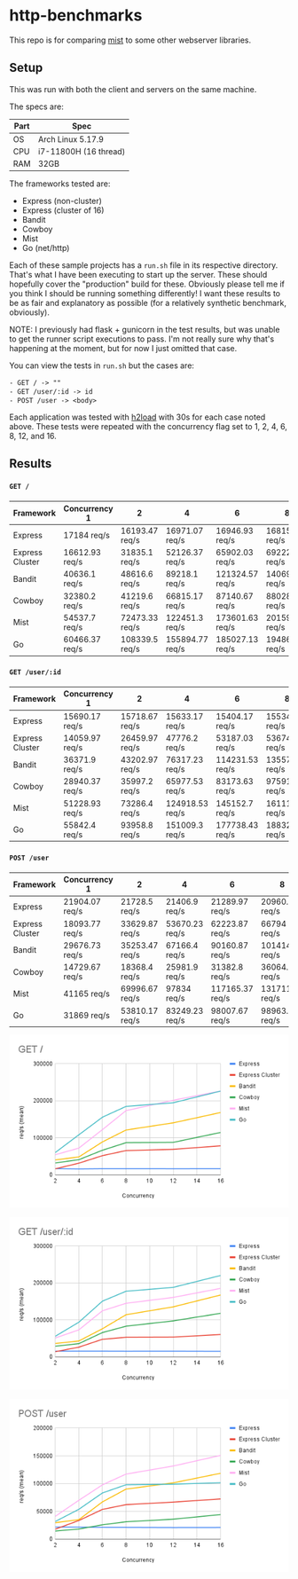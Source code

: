 # http-benchmarks

This repo is for comparing [mist](https://github.com/rawhat/mist) to some other webserver libraries.

## Setup

This was run with both the client and servers on the same machine.

The specs are:

|Part|Spec|
|---|---|
|OS|   Arch Linux 5.17.9|
|CPU|  i7-11800H (16 thread)|
|RAM|  32GB|

The frameworks tested are:
  - Express (non-cluster)
  - Express (cluster of 16)
  - Bandit
  - Cowboy
  - Mist
  - Go (net/http)

Each of these sample projects has a `run.sh` file in its respective directory.
That's what I have been executing to start up the server.  These should
hopefully cover the "production" build for these.  Obviously please tell me
if you think I should be running something differently!  I want these results
to be as fair and explanatory as possible (for a relatively synthetic
benchmark, obviously).

NOTE:  I previously had flask + gunicorn in the test results, but was unable
to get the runner script executions to pass.  I'm not really sure why that's
happening at the moment, but for now I just omitted that case.

You can view the tests in `run.sh` but the cases are:

    - GET / -> ""
    - GET /user/:id -> id
    - POST /user -> <body>

Each application was tested with [h2load](https://nghttp2.org/documentation/h2load-howto.html) with 30s for each case noted above.  These tests were repeated with the concurrency flag set to 1, 2, 4, 6, 8, 12, and 16.

## Results

#### `GET /`

|Framework|Concurrency 1|2|4|6|8|12|16
|---|---|---|---|---|---|---|---
|Express|17184 req/s|16193.47 req/s|16971.07 req/s|16946.93 req/s|16815.9 req/s|16877.07 req/s|16913.47 req/s
|Express Cluster|16612.93 req/s|31835.1 req/s|52126.37 req/s|65902.03 req/s|69222.5 req/s|78587.9 req/s|82738.83 req/s
|Bandit|40636.1 req/s|48616.6 req/s|89218.1 req/s|121324.57 req/s|140692.9 req/s|168422.6 req/s|174439.97 req/s
|Cowboy|32380.2 req/s|41219.6 req/s|66815.17 req/s|87140.67 req/s|88028.17 req/s|114629.37 req/s|134766.27 req/s
|Mist|54537.7 req/s|72473.33 req/s|122451.3 req/s|173601.63 req/s|201595.07 req/s|226361.5 req/s|236711.13 req/s
|Go|60466.37 req/s|108339.5 req/s|155894.77 req/s|185027.13 req/s|194863 req/s|226281 req/s|257714.13 req/s

#### `GET /user/:id`

|Framework|Concurrency 1|2|4|6|8|12|16
|---|---|---|---|---|---|---|---
|Express|15690.17 req/s|15718.67 req/s|15633.17 req/s|15404.17 req/s|15534.03 req/s|15117.8 req/s|15197.07 req/s
|Express Cluster|14059.97 req/s|26459.97 req/s|47776.2 req/s|53187.03 req/s|53674.5 req/s|60694.4 req/s|64454.93 req/s
|Bandit|36371.9 req/s|43202.97 req/s|76317.23 req/s|114231.53 req/s|135576.4 req/s|167579.63 req/s|171393.03 req/s
|Cowboy|28940.37 req/s|35997.2 req/s|65977.53 req/s|83173.63 req/s|97591.57 req/s|118077.53 req/s|131697.87 req/s
|Mist|51228.93 req/s|73286.4 req/s|124918.53 req/s|145152.7 req/s|161114.8 req/s|185556.97 req/s|196957.47 req/s
|Go|55842.4 req/s|93958.8 req/s|151009.3 req/s|177738.43 req/s|188326.63 req/s|220403.4 req/s|250316.67 req/s

#### `POST /user`

|Framework|Concurrency 1|2|4|6|8|12|16
|---|---|---|---|---|---|---|---
|Express|21904.07 req/s|21728.5 req/s|21406.9 req/s|21289.97 req/s|20960.03 req/s|21088.23 req/s|21557.93 req/s
|Express Cluster|18093.77 req/s|33629.87 req/s|53670.23 req/s|62223.87 req/s|66794 req/s|72450.97 req/s|75638.7 req/s
|Bandit|29676.73 req/s|35253.47 req/s|67166.4 req/s|90160.87 req/s|101414.43 req/s|118613.2 req/s|124483.13 req/s
|Cowboy|14729.67 req/s|18368.4 req/s|25981.9 req/s|31382.8 req/s|36064.83 req/s|44372.07 req/s|49802.77 req/s
|Mist|41165 req/s|69996.67 req/s|97834 req/s|117165.37 req/s|131711.07 req/s|150727.47 req/s|162182.4 req/s
|Go|31869 req/s|53810.17 req/s|83249.23 req/s|98007.67 req/s|98963.8 req/s|101635.4 req/s|109319.5 req/s

![GET /](/results/GET%20_.png)

![GET /user/:id](/results/GET%20_user_%20id.png)

![POST /user](/results/POST%20_user.png)
